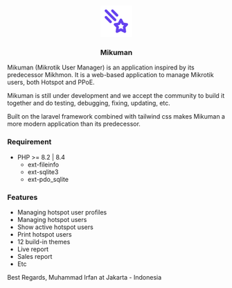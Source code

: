 <p align="center">
    <img src="https://github.com/alvipan/mikuman/blob/main/public/favicon.svg" alt="Laravel Logo" width="72">
</p>
<h3 align="center">Mikuman</h3>

Mikuman (Mikrotik User Manager) is an application inspired by its predecessor Mikhmon. It is a web-based application to manage Mikrotik users, both Hotspot and PPoE.

Mikuman is still under development and we accept the community to build it together and do testing, debugging, fixing, updating, etc.

Built on the laravel framework combined with tailwind css makes Mikuman a more modern application than its predecessor.

### Requirement
* PHP >= 8.2 | 8.4
  * ext-fileinfo
  * ext-sqlite3
  * ext-pdo_sqlite
 
### Features
- Managing hotspot user profiles
- Managing hotspot users
- Show active hotspot users
- Print hotspot users
- 12 build-in themes
- Live report
- Sales report
- Etc

Best Regards,
Muhammad Irfan at Jakarta - Indonesia
